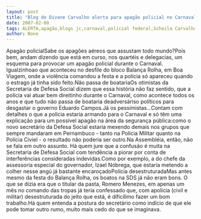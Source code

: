 ```yaml
---
layout: post
title: "Blog de Divane Carvalho alerta para apagão policial no Carnaval"
date: 2007-02-08
tags: ALERTA,apagão,blogs jc,carnaval,policial federal,Scheila Carvalho
author: None
---
```

Apagão policialSabe os apagões aéreos que assustam todo mundo?Pois bem, andam dizendo que está em curso, nos quartéis e delegacias, um esquema para provocar um apagão policial durante o Carnaval. Igualzinhoao que aconteceu no desfile do bloco Balança Rolha, em Boa Viagem, onde a violência comandou a festa e a polícia só apareceu quando o estrago já tinha sido feito.Não passa de boatariaOs otimistas da Secretaria de Defesa Social dizem que essa história não faz sentido, que a polícia vai atuar bem direitinho durante o Carnaval, como acontece todos os anos e que tudo não passa de boataria deadversáriso políticos para desgastar o governo Eduardo Campos.Já os pessimistas...Contam com detalhes o que a polícia estaria armando para o Carnaval e só têm uma explicação para um possível apagão na área da segurança pública:como o novo secretário da Defesa Social estaria mexendo demais nos grupos que sempre mandaram em Pernambuco - tanto na Polícia Militar quanto na Polícia Civiel - o resultado não poderia ser outro.Na Assembléia, então, não se fala em outro assunto. Há quem jure que a confusão é muita na Secretaria de Defesa Social com tendência a piorar por conta de interferências consideradas indevidas.Como por exemplo, a do chefe da assessoria especial do governador, Izael Nóbrega, que estaria metendo a colher nesse angú já bastante encaroçadoPolícia desestruturadaMas antes mesmo da festa do Balança Rolha, os boatos na SDS já não eram bons. O que se dizia era que o titular da pasta, Romero Menezes, em apenas um mês no comando das tropas já teria confessado que, com apolícia (civil e militar) desestruturada do jeito que está, é dificílimo fazer um bom trabalho.Há quem entenda a postura do secretário como indício de que ele pode tomar outro rumo, muito mais cedo do que se imaginava.&nbsp;  